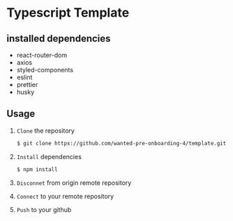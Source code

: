 # Typescript Template

## installed dependencies
- react-router-dom
- axios
- styled-components
- eslint
- prettier
- husky

## Usage
1. `Clone` the repository
   ```markdown
   $ git clone https://github.com/wanted-pre-onboarding-4/template.git
   ```
2. `Install` dependencies
   ```markdown
   $ npm install
   ```
3. `Disconnet` from origin remote repository

4. `Connect` to your remote repository

4. `Push` to your github
